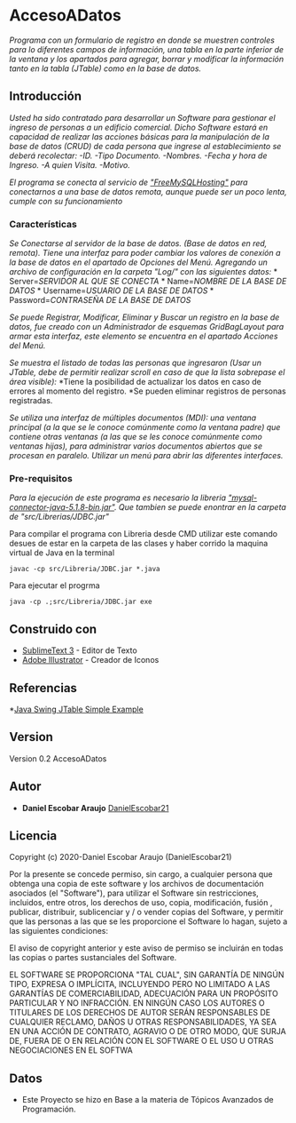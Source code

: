 # AccesoADatos

_Programa con un formulario de registro en donde se muestren controles
para lo diferentes campos de información, una tabla en la parte inferior de la ventana y los
apartados para agregar, borrar y modificar la información tanto en la tabla (JTable) como en
la base de datos._

## Introducción 

_Usted ha sido contratado para desarrollar un Software para gestionar el
ingreso de personas a un edificio comercial. Dicho Software estará en capacidad de realizar
las acciones básicas para la manipulación de la base de datos (CRUD) de cada persona que
ingrese al establecimiento se deberá recolectar:
-ID.
-Tipo Documento.
-Nombres.
-Fecha y hora de Ingreso.
-A quien Visita.
-Motivo._

_El programa se conecta al servicio de ["FreeMySQLHosting"](https://www.freemysqlhosting.net/) para conectarnos a una base de datos remota, aunque puede ser un poco lenta, cumple con su funcionamiento_

### Características
_Se Conectarse al servidor de la base de datos. (Base de datos en red, remota). Tiene una interfaz para poder cambiar los valores de conexión a la base de datos en el apartado de Opciones del Menú. Agregando un archivo de configuración en la carpeta "Log/" con las siguientes datos:_
            * Server=*SERVIDOR AL QUE SE CONECTA*
            * Name=*NOMBRE DE LA BASE DE DATOS*
            * Username=*USUARIO DE LA BASE DE DATOS*
            * Password=*CONTRASEÑA DE LA BASE DE DATOS*

_Se puede Registrar, Modificar, Eliminar y Buscar un registro en la base de datos, fue creado con un Administrador de esquemas GridBagLayout para armar esta interfaz, este elemento se encuentra en el apartado Acciones del Menú._

_Se muestra el listado de todas las personas que ingresaron (Usar un JTable, debe de permitir realizar
scroll en caso de que la lista sobrepase el área visible):_
     *Tiene la posibilidad de actualizar los datos en caso de errores al momento del registro.
     *Se pueden eliminar registros de personas registradas.

_Se utiliza una interfaz de múltiples documentos (MDI): una ventana principal (a la que se le conoce 
comúnmente como la ventana padre) que contiene otras ventanas (a las que se les conoce 
comúnmente como ventanas hijas), para administrar varios documentos abiertos que se procesan 
en paralelo. Utilizar un menú para abrir las diferentes interfaces._


### Pre-requisitos 

_Para la ejecución de este programa es necesario la libreria ["mysql-connector-java-5.1.8-bin.jar"](https://dev.mysql.com/downloads/connector/j/5.1.html). Que tambien se puede enontrar en la carpeta de "src/Librerias/JDBC.jar"_

Para compilar el programa con Libreria desde CMD utilizar este comando desues de estar en la carpeta de las clases y haber corrido la maquina virtual de Java en la terminal
```
javac -cp src/Libreria/JDBC.jar *.java
```
Para ejecutar el progrma 
```
java -cp .;src/Libreria/JDBC.jar exe
```

## Construido con 

* [SublimeText 3](https://www.sublimetext.com/) - Editor de Texto
* [Adobe Illustrator](https://www.adobe.com/mx/products/illustrator.html) - Creador de Iconos


## Referencias
*[Java Swing JTable Simple Example](https://www.codejava.net/java-se/swing/a-simple-jtable-example-for-display)


## Version
Version 0.2 AccesoADatos

## Autor 
* **Daniel Escobar Araujo** [DanielEscobar21](https://github.com/DanielEscobar21)

## Licencia 
Copyright (c) 2020-Daniel Escobar Araujo (DanielEscobar21)

Por la presente se concede permiso, sin cargo, a cualquier persona que obtenga una copia de este software y los archivos de documentación asociados (el "Software"), para utilizar el Software sin restricciones, incluidos, entre otros, los derechos de uso, copia, modificación, fusión , publicar, distribuir, sublicenciar y / o vender copias del Software, y permitir que las personas a las que se les proporcione el Software lo hagan, sujeto a las siguientes condiciones:

El aviso de copyright anterior y este aviso de permiso se incluirán en todas las copias o partes sustanciales del Software.

EL SOFTWARE SE PROPORCIONA "TAL CUAL", SIN GARANTÍA DE NINGÚN TIPO, EXPRESA O IMPLÍCITA, INCLUYENDO PERO NO LIMITADO A LAS GARANTÍAS DE COMERCIABILIDAD, ADECUACIÓN PARA UN PROPÓSITO PARTICULAR Y NO INFRACCIÓN. EN NINGÚN CASO LOS AUTORES O TITULARES DE LOS DERECHOS DE AUTOR SERÁN RESPONSABLES DE CUALQUIER RECLAMO, DAÑOS U OTRAS RESPONSABILIDADES, YA SEA EN UNA ACCIÓN DE CONTRATO, AGRAVIO O DE OTRO MODO, QUE SURJA DE, FUERA DE O EN RELACIÓN CON EL SOFTWARE O EL USO U OTRAS NEGOCIACIONES EN EL SOFTWA

## Datos 

* Este Proyecto se hizo en Base a la materia de Tópicos Avanzados de Programación.


